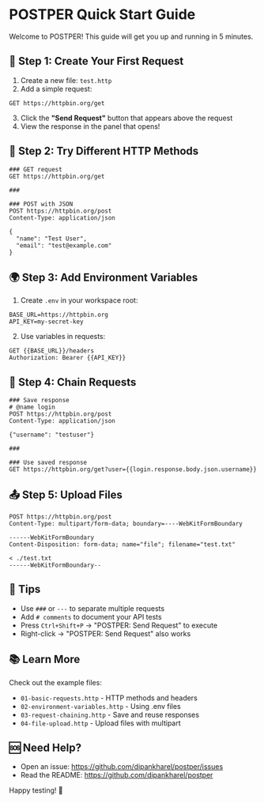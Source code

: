 # POSTPER Quick Start Guide

Welcome to POSTPER! This guide will get you up and running in 5 minutes.

## 📝 Step 1: Create Your First Request

1. Create a new file: `test.http`
2. Add a simple request:
```http
GET https://httpbin.org/get
```

3. Click the **"Send Request"** button that appears above the request
4. View the response in the panel that opens!

## 🎯 Step 2: Try Different HTTP Methods
```http
### GET request
GET https://httpbin.org/get

###

### POST with JSON
POST https://httpbin.org/post
Content-Type: application/json

{
  "name": "Test User",
  "email": "test@example.com"
}
```

## 🌍 Step 3: Add Environment Variables

1. Create `.env` in your workspace root:
```
BASE_URL=https://httpbin.org
API_KEY=my-secret-key
```

2. Use variables in requests:
```http
GET {{BASE_URL}}/headers
Authorization: Bearer {{API_KEY}}
```

## 🔗 Step 4: Chain Requests
```http
### Save response
# @name login
POST https://httpbin.org/post
Content-Type: application/json

{"username": "testuser"}

###

### Use saved response
GET https://httpbin.org/get?user={{login.response.body.json.username}}
```

## 📤 Step 5: Upload Files
```http
POST https://httpbin.org/post
Content-Type: multipart/form-data; boundary=----WebKitFormBoundary

------WebKitFormBoundary
Content-Disposition: form-data; name="file"; filename="test.txt"

< ./test.txt
------WebKitFormBoundary--
```

## 🎨 Tips

- Use `###` or `---` to separate multiple requests
- Add `# comments` to document your API tests
- Press `Ctrl+Shift+P` → "POSTPER: Send Request" to execute
- Right-click → "POSTPER: Send Request" also works

## 📚 Learn More

Check out the example files:
- `01-basic-requests.http` - HTTP methods and headers
- `02-environment-variables.http` - Using .env files
- `03-request-chaining.http` - Save and reuse responses
- `04-file-upload.http` - Upload files with multipart

## 🆘 Need Help?

- Open an issue: https://github.com/dipankharel/postper/issues
- Read the README: https://github.com/dipankharel/postper

Happy testing! 🚀